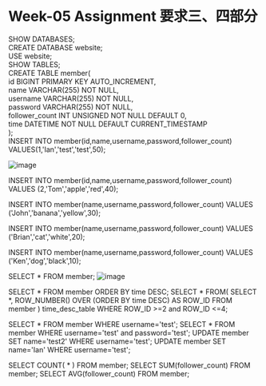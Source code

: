 # Week-05 Assignment 要求三、四部分

SHOW DATABASES;  </br>
CREATE DATABASE website;  </br>
USE website;  </br>
SHOW TABLES;  </br>
CREATE TABLE member(   </br> 
	id BIGINT PRIMARY KEY AUTO_INCREMENT,        
    name VARCHAR(255) NOT NULL,  </br>
    username VARCHAR(255) NOT NULL,  </br>
    password VARCHAR(255) NOT NULL,  </br>
    follower_count INT UNSIGNED NOT NULL DEFAULT 0,  </br>
    time DATETIME NOT NULL DEFAULT CURRENT_TIMESTAMP  </br>
);   
INSERT INTO member(id,name,username,password,follower_count) 
VALUES(1,'Ian','test','test',50);   </br>

![image](https://user-images.githubusercontent.com/104882761/197391543-ef5c52e2-32c3-4eda-a378-19d61f84ebc3.png)


INSERT INTO member(id,name,username,password,follower_count) 
VALUES (2,'Tom','apple','red',40);

INSERT INTO member(name,username,password,follower_count) 
VALUES ('John','banana','yellow',30);

INSERT INTO member(name,username,password,follower_count) 
VALUES ('Brian','cat','white',20);

INSERT INTO member(name,username,password,follower_count) 
VALUES ('Ken','dog','black',10);
</br>

SELECT * FROM member;
![image](https://user-images.githubusercontent.com/104882761/197391735-42bd1ee2-5661-426e-8de6-8c4aa9d7ff5a.png)
</br>

SELECT * FROM member ORDER BY time DESC;
SELECT * FROM(
	SELECT *, ROW_NUMBER() OVER (ORDER BY time DESC) AS ROW_ID FROM member
) time_desc_table WHERE ROW_ID >=2 and ROW_ID <=4;

SELECT * FROM member WHERE username='test';
SELECT * FROM member WHERE username='test' and password='test';
UPDATE member SET name='test2' WHERE username='test';
UPDATE member SET name='Ian' WHERE username='test';

SELECT COUNT( * ) FROM member;
SELECT SUM(follower_count) FROM member;
SELECT AVG(follower_count) FROM member;

